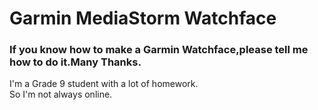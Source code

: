# Garmin MediaStorm Watchface

### If you know how to make a Garmin Watchface,please tell me how to do it.Many Thanks. <br/>

I'm a Grade 9 student with a lot of homework.<br/>
So I'm not always online.
